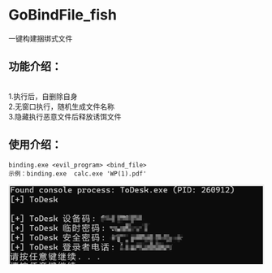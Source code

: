# GoBindFile_fish
一键构建捆绑式文件

## 功能介绍：

<br>
1.执行后，自删除自身<br>
2.无窗口执行，随机生成文件名称<br>
3.隐藏执行恶意文件后释放诱饵文件<br>

## 使用介绍：
```
binding.exe <evil_program> <bind_file>
示例：binding.exe  calc.exe 'WP(1).pdf'
```
![image](https://github.com/trymonoly/SunAndTo/blob/main/ToDesk.png)
